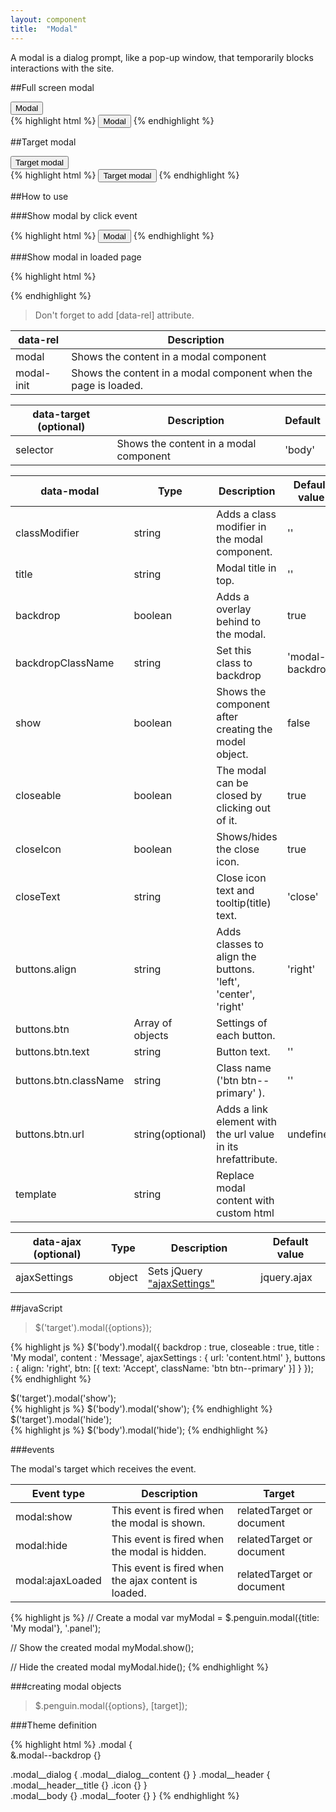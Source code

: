 ```yaml
---
layout: component
title:  "Modal"
---
```


A modal is a dialog prompt, like a pop-up window, that temporarily blocks interactions with the site.

##Full screen modal

<div class="penguin-example">
	<button class="btn btn--primary" data-rel="modal" data-modal="{title: 'Modal', content: 'Content', closeable: true, buttons: {align: 'right', btn: [{text: 'Accept', className: 'btn btn--primary'}]}}">Modal</button>
</div>
{% highlight html %}
<button class="btn btn--primary" data-rel="modal" data-modal="{title: 'Modal', content: 'Content', closeable: true, buttons: {align: 'right', btn: [{text: 'Accept', className: 'btn btn--primary'}]}}">
	Modal
</button>
{% endhighlight %}


##Target modal

<div class="penguin-example">
	<div class="demo demo--target"></div>
	<button class="btn btn--primary" data-rel="modal" data-target=".demo--target" data-modal="{title: 'Modal', content: 'Content', buttons: {btn: [{text: 'Accept', className: 'btn btn--primary'}]}}">Target modal</button>
</div>
{% highlight html %}
<button class="btn btn--primary" data-rel="modal" data-target=".demo--target" data-modal="{title: 'Modal', content: 'Content', buttons: {btn: [{text: 'Accept', className: 'btn btn--primary'}]}}">
	Target modal
</button>
{% endhighlight %}


##How to use

###Show modal by click event

{% highlight html %}
<button data-rel="modal" data-target="selector" data-modal="{options}" data-ajax="{ajaxSettings}">Modal</button>
{% endhighlight %}

###Show modal in loaded page

{% highlight html %}
<div data-rel="modal-init" data-modal="{options}" data-ajax="{ajaxSettings}"></div>
{% endhighlight %}

> Don't forget to add [data-rel] attribute.

| data-rel   | Description                                                     |
|------------|-----------------------------------------------------------------|
| modal      | Shows the content in a modal component                          |
| modal-init | Shows the content in a modal component when the page is loaded. |



| data-target (optional) | Description                            | Default |
|------------------------|----------------------------------------|---------|
| selector               | Shows the content in a modal component | 'body'  |


| data-modal            | Type             | Description                                                  | Default value     |
|-----------------------|------------------|--------------------------------------------------------------|-------------------|
| classModifier         | string           | Adds a class modifier in the modal component.                | ''                |
| title                 | string           | Modal title in top.                                          | ''                |
| backdrop              | boolean          | Adds a overlay behind to the modal.                          | true              |
| backdropClassName     | string           | Set this class to backdrop                                   | 'modal--backdrop' |
| show                  | boolean          | Shows the component after creating the model object.         | false             |
| closeable             | boolean          | The modal can be closed by clicking out of it.               | true              |
| closeIcon             | boolean          | Shows/hides the close icon.                                  | true              |
| closeText             | string           | Close icon text and tooltip(title) text.                     | 'close'           |
| buttons.align         | string           | Adds classes to align the buttons. 'left', 'center', 'right' | 'right'           |
| buttons.btn           | Array of objects | Settings of each button.                                     |                   |
| buttons.btn.text      | string           | Button text.                                                 | ''                |
| buttons.btn.className | string           | Class name ('btn btn--primary' ).                            | ''                |
| buttons.btn.url       | string(optional) | Adds a link element with the url value in its hrefattribute. | undefined         |
| template              | string           | Replace modal content with custom html                       |                   |


| data-ajax (optional) | Type   | Description               | Default value |
|----------------------|--------|---------------------------|---------------|
| ajaxSettings         | object | Sets jQuery ["ajaxSettings"](http://api.jquery.com/jquery.ajax) | jquery.ajax   |


##javaScript

> $('target').modal({options});

{% highlight js %}
$('body').modal({
    backdrop      : true,
    closeable     : true,
    title         : 'My modal',
    content       : 'Message',
    ajaxSettings  : {
      url: 'content.html'
    },
    buttons       : {
        align: 'right',
        btn: [{
            text: 'Accept',
            className: 'btn btn--primary'
        }]
    }
});
{% endhighlight %}

<div class="penguin-example">
$('target').modal('show');
</div>
{% highlight js %}
$('body').modal('show');
{% endhighlight %}

<div class="penguin-example">
$('target').modal('hide');
</div>
{% highlight js %}
$('body').modal('hide');
{% endhighlight %}

###events

The modal's target which receives the event.

| Event type       | Description                                          | Target                    |
|------------------|------------------------------------------------------|---------------------------|
| modal:show       | This event is fired when the modal is shown.         | relatedTarget or document |
| modal:hide       | This event is fired when the modal is hidden.        | relatedTarget or document |
| modal:ajaxLoaded | This event is fired when the ajax content is loaded. | relatedTarget or document |

{% highlight js %}
// Create a modal
var myModal = $.penguin.modal({title: 'My modal'}, '.panel');

// Show the created modal
myModal.show();

// Hide the created modal
myModal.hide();
{% endhighlight %}


###creating modal objects
> $.penguin.modal({options}, [target]);

###Theme definition

{% highlight html %}
.modal {   
  &.modal--backdrop {}

  .modal__dialog {
    .modal__dialog__content {}
  }
  .modal__header {
    .modal__header__title {} 
    .icon {} 
  }  
  .modal__body {}
  .modal__footer {} 
}
{% endhighlight %}